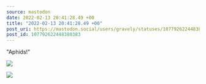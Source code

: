 ```yaml
---
source: mastodon
date: 2022-02-13 20:41:28.49 +00
title: "2022-02-13 20:41:28.49 +00"
post_uri: https://mastodon.social/users/gravely/statuses/107792622448380383
post_id: 107792622448380383
---
```

"Aphids!"


![](/images/107792622286949854.jpg)

![](/images/107792622390582428.jpg)

